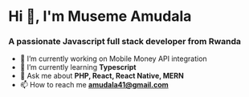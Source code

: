 <h1>Hi 👋, I'm Museme Amudala</h1>
<h3>A passionate Javascript full stack developer from Rwanda</h3>

- 🔭 I’m currently working on Mobile Money API integration
- 🌱 I’m currently learning **Typescript**
- 💬 Ask me about **PHP, React, React Native, MERN**
- 📫 How to reach me **amudala41@gmail.com**

<!--<h3 align="left" style="padding-top: 30px">Languages and Tools:</h3>


<p><img align="left" src="https://github-readme-stats.vercel.app/api/top-langs?username=amudala14&show_icons=true&locale=en&layout=compact" alt="amudala14" /></p>

<!-- <div>&nbsp;<img align="center" src="https://github-readme-stats.vercel.app/api?username=amudala14&show_icons=true&locale=en" alt="amudala14" /></div>

<p><img align="center" src="https://github-readme-streak-stats.herokuapp.com/?user=amudala14&" alt="amudala14" /></p>
 -->
